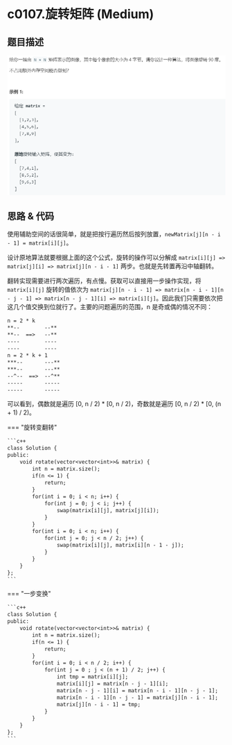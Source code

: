 # c0107.旋转矩阵 (Medium)

## 题目描述

![](ci0107.png)

## 思路 & 代码

使用辅助空间的话很简单，就是把按行遍历然后按列放置，`newMatrix[j][n - i - 1] = matrix[i][j]`。

设计原地算法就要根据上面的这个公式，旋转的操作可以分解成 `matrix[i][j] => matrix[j][i] => matrix[j][n - i - 1]` 两步。也就是先转置再沿中轴翻转。

翻转实现需要进行两次遍历，有点慢。获取可以直接用一步操作实现，将 `matrix[i][j]` 旋转的值依次为 `matrix[j][n - i - 1] => matrix[n - i - 1][n - j - 1] => matrix[n - j - 1][i] => matrix[i][j]`。因此我们只需要依次把这几个值交换到位就行了。主要的问题遍历的范围，n 是奇或偶的情况不同：

```
n = 2 * k
**--        --**
**--  ==>   --**
----        ----
----        ----
n = 2 * k + 1
***--       ---**
***--       ---**
--^--  ==>  --^**
-----       -----
-----       -----
```

可以看到，偶数就是遍历 [0, n / 2) * [0, n / 2)，奇数就是遍历 [0, n / 2) * [0, (n + 1) / 2)。

=== "旋转变翻转"

    ```c++
    class Solution {
    public:
        void rotate(vector<vector<int>>& matrix) {
            int n = matrix.size();
            if(n <= 1) {
                return;
            }
            for(int i = 0; i < n; i++) {
                for(int j = 0; j < i; j++) {
                    swap(matrix[i][j], matrix[j][i]);
                }
            }
            for(int i = 0; i < n; i++) {
                for(int j = 0; j < n / 2; j++) {
                    swap(matrix[i][j], matrix[i][n - 1 - j]);
                }
            }
        }
    };
    ```
    
=== "一步变换"

    ```c++
    class Solution {
    public:
        void rotate(vector<vector<int>>& matrix) {
            int n = matrix.size();
            if(n <= 1) {
                return;
            }
            for(int i = 0; i < n / 2; i++) {
                for(int j = 0 ; j < (n + 1) / 2; j++) {
                    int tmp = matrix[i][j];
                    matrix[i][j] = matrix[n - j - 1][i];
                    matrix[n - j - 1][i] = matrix[n - i - 1][n - j - 1];
                    matrix[n - i - 1][n - j - 1] = matrix[j][n - i - 1];
                    matrix[j][n - i - 1] = tmp;
                }
            }
        }
    };
    ```